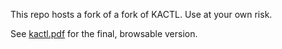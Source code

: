 This repo hosts a fork of a fork of KACTL. Use at your own risk.

See [kactl.pdf](./kactl.pdf) for the final, browsable version.
